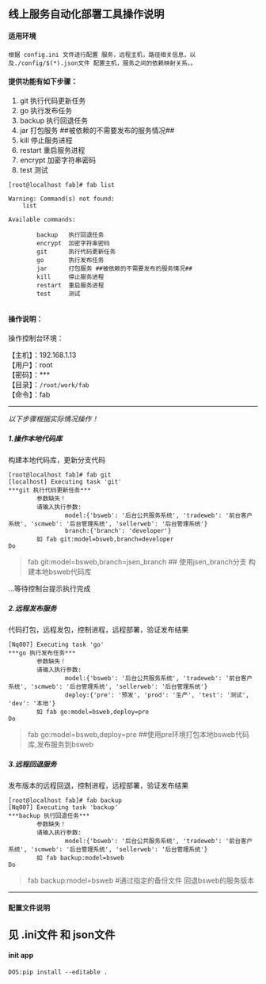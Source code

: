 ## 线上服务自动化部署工具操作说明


#### 适用环境
    根据 config.ini 文件进行配置 服务，远程主机，路径相关信息，以及./config/$(*).json文件 配置主机，服务之间的依赖映射关系。。

#### 提供功能有如下步骤：

1.	git 执行代码更新任务
2.	go 执行发布任务
3.	backup 执行回退任务
4.	jar 打包服务 ##被依赖的不需要发布的服务情况##
5.	kill 停止服务进程
6.	restart  重启服务进程
7.	encrypt 加密字符串密码
8.	test 测试



```linux
[root@localhost fab]# fab list

Warning: Command(s) not found:
    list

Available commands:

        backup   执行回退任务
        encrypt  加密字符串密码
        git      执行代码更新任务
        go       执行发布任务
        jar      打包服务 ##被依赖的不需要发布的服务情况##
        kill     停止服务进程
        restart  重启服务进程
        test     测试


```



#### 操作说明：

操作控制台环境：  

【主机】：192.168.1.13\
【用户】：root\
【密码】：*** \
【目录】：`/root/work/fab`\
【命令】：fab



-----------
<i>以下步骤根据实际情况操作！</i>

##### 1.操作本地代码库
构建本地代码库，更新分支代码

```linux
[root@localhost fab]# fab git
[localhost] Executing task 'git'
***git 执行代码更新任务***
        参数缺失！
        请输入执行参数:
                model:{'bsweb': '后台公共服务系统', 'tradeweb': '前台客户系统', 'scmweb': '后台管理系统', 'sellerweb': '后台管理系统'}
                branch:{'branch': 'developer'}
        如 fab git:model=bsweb,branch=developer
Do
```
> fab git:model=bsweb,branch=jsen_branch  ## 使用jsen_branch分支 构建本地bsweb代码库 

...等待控制台提示执行完成


##### 2.远程发布服务
代码打包，远程发包，控制进程，远程部署，验证发布结果

```linux
[Nq007] Executing task 'go'
***go 执行发布任务***
        参数缺失！
        请输入执行参数:
                model:{'bsweb': '后台公共服务系统', 'tradeweb': '前台客户系统', 'scmweb': '后台管理系统', 'sellerweb': '后台管理系统'}
                deploy:{'pre': '预发', 'prod': '生产', 'test': '测试', 'dev': '本地'}
        如 fab go:model=bsweb,deploy=pre
Do

```

> fab go:model=bsweb,deploy=pre ##使用pre环境打包本地bsweb代码库,发布服务到bsweb


##### 3.远程回退服务
发布版本的远程回退，控制进程，远程部署，验证发布结果

```
[root@localhost fab]# fab backup
[Nq007] Executing task 'backup'
***backup 执行回退任务***
        参数缺失！
        请输入执行参数:
                model:{'bsweb': '后台公共服务系统', 'tradeweb': '前台客户系统', 'scmweb': '后台管理系统', 'sellerweb': '后台管理系统'}
        如 fab backup:model=bsweb
Do

```

> fab backup:model=bsweb #通过指定的备份文件 回退bsweb的服务版本

---



#### 配置文件说明
见 .ini文件 和 json文件
-----------------------
#### init app
```
DOS:pip install --editable .
```